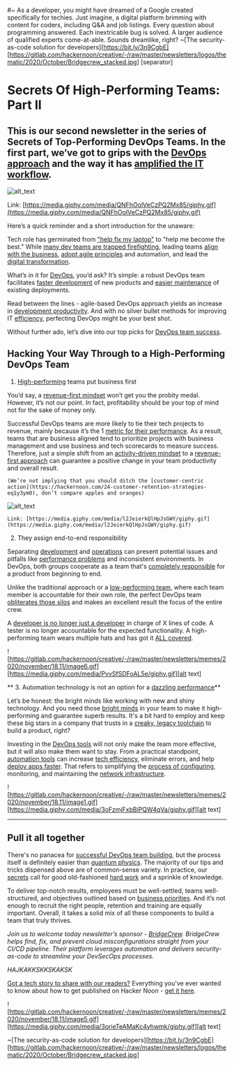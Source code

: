 <!-- AAAAAAAAAAAA NOW DIE -->

#~ As a developer, you might have dreamed of a Google created specifically for techies. Just imagine, a digital platform brimming with content for coders, including Q&A and job listings. Every question about programming answered. Each inextricable bug is solved. A larger audience of qualified experts come-at-able. Sounds dreamlike, right?
~[The security-as-code solution for developers][https://bit.ly/3n9CgbE][https://gitlab.com/hackernoon/creative/-/raw/master/newsletters/logos/thematic/2020/October/Bridgecrew_stacked.jpg]
[separator]
# Secrets Of High-Performing Teams: Part II


## This is our second newsletter in the series of Secrets of Top-Performing DevOps Teams. In the first part, we’ve got to grips with the [DevOps approach](https://hackernoon.com/devops-fundamentals-you-ever-wanted-to-know-zt2m3uh6) and the way it has [amplified the IT workflow](https://hackernoon.com/tagged/workflow).


![alt_text](https://gitlab.com/hackernoon/creative/-/raw/master/newsletters/memes/2020/november/18.11/image3.gif "image_tooltip")


Link: [https://media.giphy.com/media/QNFhOolVeCzPQ2Mx85/giphy.gif](https://media.giphy.com/media/QNFhOolVeCzPQ2Mx85/giphy.gif) 

Here’s a quick reminder and a short introduction for the unaware:

Tech role has germinated from ["help fix my laptop"](https://hackernoon.com/search?query=horror) to "help me become the best." While [many dev teams are trapped firefighting](https://hackernoon.com/tagged/team-productivity), leading teams [align with the business](https://hackernoon.com/tagged/business), [adopt agile principles](https://hackernoon.com/tagged/agile) and automation, and lead the [digital transformation](https://hackernoon.com/tagged/transformation).

What’s in it for [DevOps](https://hackernoon.com/tagged/devops), you’d ask? It’s simple: a robust DevOps team facilitates [faster development](https://hackernoon.com/founders-guide-how-to-outsource-software-development-in-2020-y1473yr7) of new products and [easier maintenance](https://hackernoon.com/3-reasons-why-teams-fail-avx3ta7) of existing deployments. 

Read between the lines - agile-based DevOps approach yields an increase in [development productivity](https://hackernoon.com/4-ways-startups-can-use-tech-and-automation-to-be-more-efficient-j3423w51). And with no silver bullet methods for improving IT [efficiency](https://hackernoon.com/if-formula-1-defined-efficiency-675z3yqd), perfecting DevOps might be your best shot. 

Without further ado, let’s dive into our top picks for [DevOps team success](https://hackernoon.com/devops-as-a-service-or-do-you-really-need-a-devops-team-cc4q32wj).


## Hacking Your Way Through to a High-Performing DevOps Team



1. [High-performing](https://hackernoon.com/3-easy-ways-to-improve-performance-of-your-python-code-dw183uzo) teams put business first

You’d say, a [revenue-first mindset](https://hackernoon.com/five-undervalued-data-points-for-emerging-businesses-5c2w3eun) won’t get you the probity medal. However, it’s not our point. In fact, profitability should be your top of mind not for the sake of money only. 


Successful DevOps teams are more likely to tie their tech projects to revenue, mainly because it’s the 1 [metric for their performance](https://hackernoon.com/the-secret-of-growth-how-to-achieve-dollar1m-arr-in-6-months-vi1832mp). As a result, teams that are business aligned tend to prioritize projects with business management and use business and tech scorecards to measure success. Therefore, just a simple shift from an [activity-driven mindset](https://hackernoon.com/data-that-you-need-is-worth-gold-not-data-that-you-already-have-5c60f9345c6b) to a [revenue-first approach](https://hackernoon.com/4-business-lessons-from-the-failure-of-wework-the-47-billion-dollar-tech-company-3ahi3201) can guarantee a positive change in your team productivity and overall result.


    (We’re not implying that you should ditch the [customer-centric action](https://hackernoon.com/24-customer-retention-strategies-eq1y3ym0), don’t compare apples and oranges)


![alt_text](https://gitlab.com/hackernoon/creative/-/raw/master/newsletters/memes/2020/november/18.11/image4.gif "image_tooltip")



    Link: [https://media.giphy.com/media/l2JeierkQlHpJsGWY/giphy.gif](https://media.giphy.com/media/l2JeierkQlHpJsGWY/giphy.gif) 

2. They assign end-to-end responsibility

Separating [development](https://hackernoon.com/ownership-and-responsibility-in-software-development-teams-6wr3n17) and [operations](https://hackernoon.com/0-to-90-bn-in-a-decade-uber-takeaways-for-startups-and-roadblocks-ahead-for-uber-b17c3bee2a3f) can present potential issues and pitfalls like [performance problems](https://hackernoon.com/the-surprise-outcome-of-measuring-our-pull-requests-process-4v683tbw) and inconsistent environments. In DevOps, both groups cooperate as a team that's [completely responsible](https://hackernoon.com/take-responsibility-dont-blame-it-on-the-users-hoz3n2u) for a product from beginning to end. 


Unlike the traditional approach or a [low-performing team](https://hackernoon.com/good-ux-manager-bad-ux-manager-33df51f7367c), where each team member is accountable for their own role, the perfect DevOps team [obliterates those silos](https://hackernoon.com/how-to-prioritize-product-requirements-77d139b4a343) and makes an excellent result the focus of the entire crew.


A [developer is no longer just a developer](https://hackernoon.com/highest-paid-software-developer-c66b9f4cc53e) in charge of X lines of code. A tester is no longer accountable for the expected functionality.  A high-performing team wears multiple hats and has got it [ALL covered](https://hackernoon.com/dont-optimize-things-that-dont-work-yet-957j30qv).


    
![https://gitlab.com/hackernoon/creative/-/raw/master/newsletters/memes/2020/november/18.11/image6.gif][https://media.giphy.com/media/PvvSfSDFoAL5e/giphy.gif][alt text]


** 3. Automation technology is not an option for a [dazzling performance](https://hackernoon.com/my-top-three-priorities-as-a-software-development-manager-cq2x32c1)**

Let’s be honest: the bright minds like working with new and shiny technology. And you need those [bright minds](https://hackernoon.com/software-specifications-define-plan-and-execute-more-effective-projects-p0803tzz) in your team to make it high-performing and guarantee superb results. It's a bit hard to employ and keep these big stars in a company that trusts in a [creaky, legacy toolchain](https://hackernoon.com/devops-principles-culture-vs-tooling-vvac367z) to build a product, right?


Investing in the [DevOps tools](https://hackernoon.com/7-best-devops-security-practices-devsecops-and-its-merits-mr2p3unk) will not only make the team more effective, but it will also make them want to stay. From a practical standpoint, [automation tools](https://hackernoon.com/automating-security-in-devops-top-15-tools-69253w9e) can increase [tech efficiency](https://hackernoon.com/why-devops-is-important-during-the-covid-19-pandemic-6u1i3tul), eliminate errors, and help [deploy apps faster](https://hackernoon.com/the-difference-between-ci-and-cd-in-devops-bc2z3uae). That refers to simplifying the [process of configuring](https://hackernoon.com/how-to-make-a-devops-strategy-pk153uyb), monitoring, and maintaining the [network infrastructure](https://hackernoon.com/ever-wondered-why-we-use-containers-in-devops-l5113wif).


![https://gitlab.com/hackernoon/creative/-/raw/master/newsletters/memes/2020/november/18.11/image1.gif][https://media.giphy.com/media/3oFzmjFxbBiPQW4qVa/giphy.gif][alt text]

-------

## Pull it all together

There's no panacea for [successful DevOps team building](https://hackernoon.com/measuring-devops-metrics-a-how-to-guide-ot113ztl), but the process itself is definitely easier than [quantum physics](https://www.hackernoon.com/how-quantum-dots-technology-driving-advancements-in-lcd-and-oled-display-quality-2e163uxg). The majority of our tips and tricks dispensed above are of common-sense variety. In practice, our [secrets](https://hackernoon.com/are-you-telling-the-story-of-your-software-mc133w92) call for good old-fashioned [hard work](https://hackernoon.com/how-to-approach-strategic-planning-when-the-sky-is-falling-oq5k3yer) and a sprinkle of knowledge.

To deliver top-notch results, employees must be well-settled, teams well-structured, and objectives outlined based on [business priorities](https://hackernoon.com/ceos-survey-on-digital-transformation-in-2017-by-gartner-c2d6e842f86c). And it’s not enough to recruit the right people, retention and training are equally important. Overall, it takes a solid mix of all these components to build a team that truly thrives.

_Join us to welcome today newsletter’s sponsor - [BridgeCrew](https://bit.ly/3n9CgbE). BridgeCrew helps find, fix, and prevent cloud misconfigurations straight from your CI/CD pipeline. Their platform leverages automation and delivers security-as-code to streamline your DevSecOps processes._

*HAJKAKKSKKSKAKSK*

[Got a tech story to share with our readers?](http://auth.hackernoon.com/) Everything you've ever wanted to know about how to get published on Hacker Noon - [get it here](https://hackernoon.com/how-to-get-published-on-hacker-noon-a-step-by-step-guide-zcp36rz).


![https://gitlab.com/hackernoon/creative/-/raw/master/newsletters/memes/2020/november/18.11/image5.gif][https://media.giphy.com/media/3orieTeAMaKc4yhwmk/giphy.gif][alt text]


~[The security-as-code solution for developers][https://bit.ly/3n9CgbE][https://gitlab.com/hackernoon/creative/-/raw/master/newsletters/logos/thematic/2020/October/Bridgecrew_stacked.jpg]
